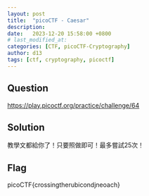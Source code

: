 ```yaml
---
layout: post
title:  "picoCTF - Caesar"
description: 
date:   2023-12-20 15:58:00 +0800
# last_modified_at:
categories: [CTF, picoCTF-Cryptography]
author: d13
tags: [ctf, cryptography, picoctf]
---
```


## Question

https://play.picoctf.org/practice/challenge/64

## Solution

教學文都給你了！只要照做即可！最多嘗試25次！

## Flag

picoCTF{crossingtherubicondjneoach}